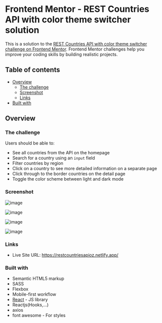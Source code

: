 # Frontend Mentor - REST Countries API with color theme switcher solution

This is a solution to the [REST Countries API with color theme switcher challenge on Frontend Mentor](https://www.frontendmentor.io/challenges/rest-countries-api-with-color-theme-switcher-5cacc469fec04111f7b848ca). Frontend Mentor challenges help you improve your coding skills by building realistic projects. 

## Table of contents

- [Overview](#overview)
  - [The challenge](#the-challenge)
  - [Screenshot](#screenshot)
  - [Links](#links)
- [Built with](#built-with)


## Overview

### The challenge

Users should be able to:

- See all countries from the API on the homepage
- Search for a country using an `input` field
- Filter countries by region
- Click on a country to see more detailed information on a separate page
- Click through to the border countries on the detail page
- Toggle the color scheme between light and dark mode 

### Screenshot
![image](https://drive.google.com/uc?export=view&id=1he5ZJYs6AKCjYS7xr-NbOexhX0kXvMMY)


![image](https://drive.google.com/uc?export=view&id=14cmkG0qzADuyApD78RnC8A1sCP42JPwD)


![image](https://drive.google.com/uc?export=view&id=1wx8pfxBbQK_7O_JsEWq7RliADuGRlbdu)


![image](https://drive.google.com/uc?export=view&id=1-YXrt2W7ikPp1h_57ydq-dmYZkH4RhsA)


### Links

- Live Site URL: https://restcountriesapioz.netlify.app/


### Built with

- Semantic HTML5 markup
- SASS
- Flexbox
- Mobile-first workflow
- [React](https://reactjs.org/) - JS library
- Reactjs(Hooks,...)
- axios
- font awesome - For styles

